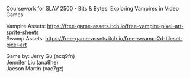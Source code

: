 Coursework for SLAV 2500 - Bits & Bytes: Exploring Vampires in Video Games  

Vampire Assets: https://free-game-assets.itch.io/free-vampire-pixel-art-sprite-sheets  
Swamp Assets: https://free-game-assets.itch.io/free-swamp-2d-tileset-pixel-art

Game by:
Jerry Gu (ncq9fn)  
Jennifer Liu (ana8he)  
Jaeson Martin (xac7gz)  
